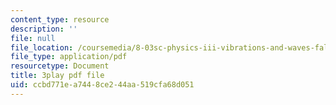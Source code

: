 ```yaml
---
content_type: resource
description: ''
file: null
file_location: /coursemedia/8-03sc-physics-iii-vibrations-and-waves-fall-2016/ccbd771ea7448ce244aa519cfa68d051_FCFpaKcpuXQ.pdf
file_type: application/pdf
resourcetype: Document
title: 3play pdf file
uid: ccbd771e-a744-8ce2-44aa-519cfa68d051
---
```

